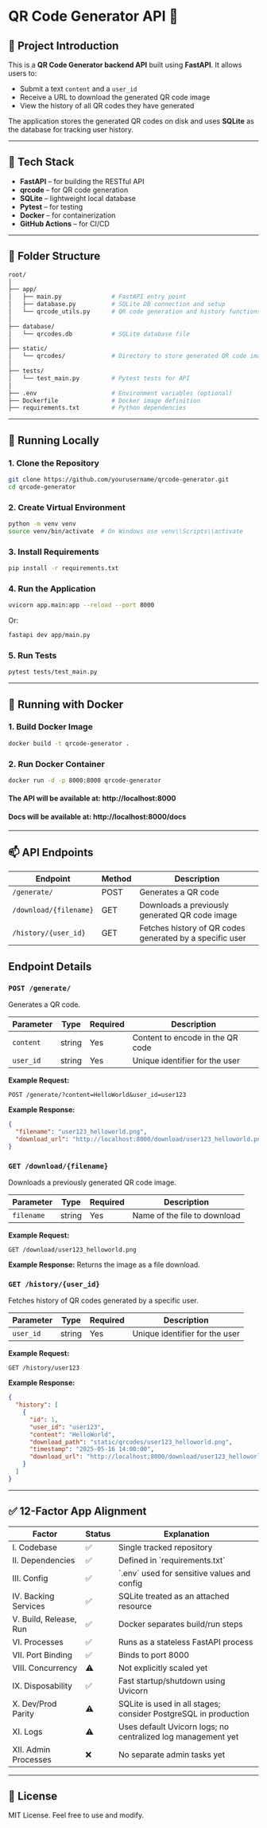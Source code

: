 # QR Code Generator API 🔗

## 📌 Project Introduction

This is a **QR Code Generator backend API** built using **FastAPI**. It allows users to:

- Submit a text `content` and a `user_id`
- Receive a URL to download the generated QR code image
- View the history of all QR codes they have generated

The application stores the generated QR codes on disk and uses **SQLite** as the database for tracking user history.

---

## 🧰 Tech Stack

- **FastAPI** – for building the RESTful API
- **qrcode** – for QR code generation
- **SQLite** – lightweight local database
- **Pytest** – for testing
- **Docker** – for containerization
- **GitHub Actions** – for CI/CD

---

## 📁 Folder Structure

```bash
root/
│
├── app/
│   ├── main.py              # FastAPI entry point
│   ├── database.py          # SQLite DB connection and setup
│   └── qrcode_utils.py      # QR code generation and history functions
│
├── database/
│   └── qrcodes.db           # SQLite database file
│
├── static/
│   └── qrcodes/             # Directory to store generated QR code images
│
├── tests/
│   └── test_main.py         # Pytest tests for API
│
├── .env                     # Environment variables (optional)
├── Dockerfile               # Docker image definition
├── requirements.txt         # Python dependencies
```

---

## 🚀 Running Locally

### 1. Clone the Repository

```bash
git clone https://github.com/yourusername/qrcode-generator.git
cd qrcode-generator
```

### 2. Create Virtual Environment

```bash
python -m venv venv
source venv/bin/activate  # On Windows use venv\\Scripts\\activate
```

### 3. Install Requirements

```bash
pip install -r requirements.txt
```

### 4. Run the Application

```bash
uvicorn app.main:app --reload --port 8000
```

Or:

```bash
fastapi dev app/main.py
```

### 5. Run Tests

```bash
pytest tests/test_main.py
```

---

## 🐳 Running with Docker

### 1. Build Docker Image

```bash
docker build -t qrcode-generator .
```

### 2. Run Docker Container

```bash
docker run -d -p 8000:8000 qrcode-generator
```

#### The API will be available at: http://localhost:8000

#### Docs will be available at: http://localhost:8000/docs

---

## 📫 API Endpoints

| Endpoint               | Method | Description                                              |
| ---------------------- | ------ | -------------------------------------------------------- |
| `/generate/`           | POST   | Generates a QR code                                      |
| `/download/{filename}` | GET    | Downloads a previously generated QR code image           |
| `/history/{user_id}`   | GET    | Fetches history of QR codes generated by a specific user |

## Endpoint Details

### `POST /generate/`

Generates a QR code.

| Parameter | Type   | Required | Description                      |
| --------- | ------ | -------- | -------------------------------- |
| `content` | string | Yes      | Content to encode in the QR code |
| `user_id` | string | Yes      | Unique identifier for the user   |

**Example Request:**

```
POST /generate/?content=HelloWorld&user_id=user123
```

**Example Response:**

```json
{
  "filename": "user123_helloworld.png",
  "download_url": "http://localhost:8000/download/user123_helloworld.png"
}
```

### `GET /download/{filename}`

Downloads a previously generated QR code image.

| Parameter  | Type   | Required | Description                  |
| ---------- | ------ | -------- | ---------------------------- |
| `filename` | string | Yes      | Name of the file to download |

**Example Request:**

```
GET /download/user123_helloworld.png
```

**Example Response:**
Returns the image as a file download.

### `GET /history/{user_id}`

Fetches history of QR codes generated by a specific user.

| Parameter | Type   | Required | Description                    |
| --------- | ------ | -------- | ------------------------------ |
| `user_id` | string | Yes      | Unique identifier for the user |

**Example Request:**

```
GET /history/user123
```

**Example Response:**

```json
{
  "history": [
    {
      "id": 1,
      "user_id": "user123",
      "content": "HelloWorld",
      "download_path": "static/qrcodes/user123_helloworld.png",
      "timestamp": "2025-05-16 14:00:00",
      "download_url": "http://localhost:8000/download/user123_helloworld.png"
    }
  ]
}
```

---

## ✅ 12-Factor App Alignment

| Factor                 | Status | Explanation                                                     |
| ---------------------- | ------ | --------------------------------------------------------------- |
| I. Codebase            | ✅     | Single tracked repository                                       |
| II. Dependencies       | ✅     | Defined in \`requirements.txt\`                                 |
| III. Config            | ✅     | \`.env\` used for sensitive values and config                   |
| IV. Backing Services   | ✅     | SQLite treated as an attached resource                          |
| V. Build, Release, Run | ✅     | Docker separates build/run steps                                |
| VI. Processes          | ✅     | Runs as a stateless FastAPI process                             |
| VII. Port Binding      | ✅     | Binds to port 8000                                              |
| VIII. Concurrency      | ⚠️     | Not explicitly scaled yet                                       |
| IX. Disposability      | ✅     | Fast startup/shutdown using Uvicorn                             |
| X. Dev/Prod Parity     | ⚠️     | SQLite is used in all stages; consider PostgreSQL in production |
| XI. Logs               | ⚠️     | Uses default Uvicorn logs; no centralized log management yet    |
| XII. Admin Processes   | ❌     | No separate admin tasks yet                                     |

---

## 📄 License

MIT License. Feel free to use and modify.
